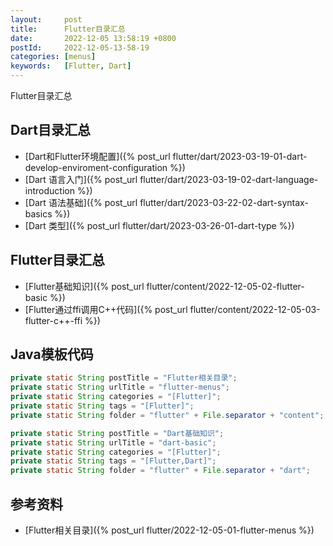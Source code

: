 ```yaml
---
layout:     post
title:      Flutter目录汇总
date:       2022-12-05 13:58:19 +0800
postId:     2022-12-05-13-58-19
categories: [menus]
keywords:   [Flutter, Dart]
---
```


Flutter目录汇总

## Dart目录汇总
* [Dart和Flutter环境配置]({% post_url flutter/dart/2023-03-19-01-dart-develop-enviroment-configuration %})
* [Dart 语言入门]({% post_url flutter/dart/2023-03-19-02-dart-language-introduction %})
* [Dart 语法基础]({% post_url flutter/dart/2023-03-22-02-dart-syntax-basics %})
* [Dart 类型]({% post_url flutter/dart/2023-03-26-01-dart-type %})

## Flutter目录汇总
* [Flutter基础知识]({% post_url flutter/content/2022-12-05-02-flutter-basic %})
* [Flutter通过ffi调用C++代码]({% post_url flutter/content/2022-12-05-03-flutter-c++-ffi %})

## Java模板代码

```java
private static String postTitle = "Flutter相关目录";
private static String urlTitle = "flutter-menus";
private static String categories = "[Flutter]";
private static String tags = "[Flutter]";
private static String folder = "flutter" + File.separator + "content";
```

```java
private static String postTitle = "Dart基础知识";
private static String urlTitle = "dart-basic";
private static String categories = "[Flutter]";
private static String tags = "[Flutter,Dart]";
private static String folder = "flutter" + File.separator + "dart";
```

## 参考资料
* [Flutter相关目录]({% post_url flutter/2022-12-05-01-flutter-menus %})
